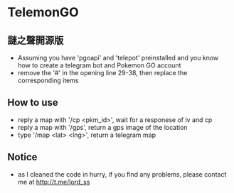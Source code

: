 # TelemonGO

## 謎之聲開源版
- Assuming you have 'pgoapi' and 'telepot' preinstalled and you know how to create a telegram bot and Pokemon GO account
- remove the '#' in the opening line 29-38, then replace the corresponding items

## How to use
- reply a map with '/cp \<pkm_id\>', wait for a responese of iv and cp
- reply a map with '/gps', return a gps image of the location
- type '/map \<lat\> \<lng\>', return a telegram map

## Notice
- as I cleaned the code in hurry, if you find any problems, please contact me at http://t.me/lord_ss 
